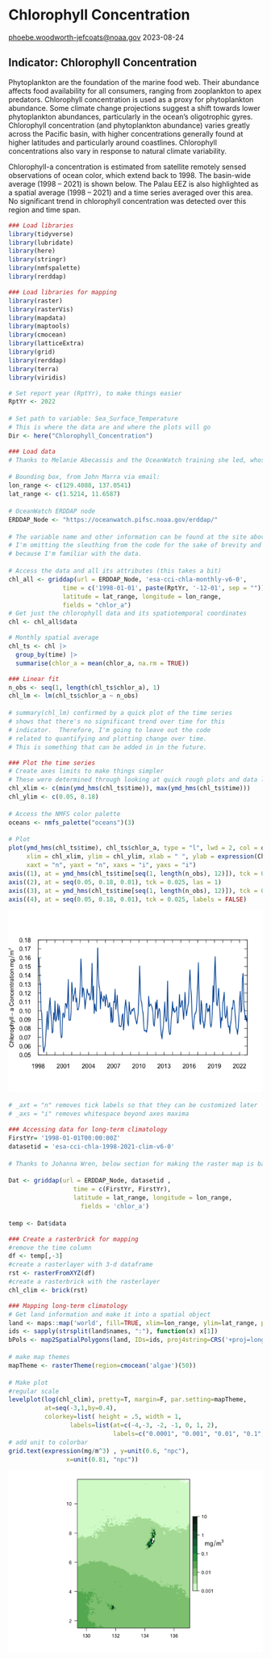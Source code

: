 Chlorophyll Concentration
================
<phoebe.woodworth-jefcoats@noaa.gov>
2023-08-24

## **Indicator: Chlorophyll Concentration**

Phytoplankton are the foundation of the marine food web. Their abundance
affects food availability for all consumers, ranging from zooplankton to
apex predators. Chlorophyll concentration is used as a proxy for
phytoplankton abundance. Some climate change projections suggest a shift
towards lower phytoplankton abundances, particularly in the ocean’s
oligotrophic gyres. Chlorophyll concentration (and phytoplankton
abundance) varies greatly across the Pacific basin, with higher
concentrations generally found at higher latitudes and particularly
around coastlines. Chlorophyll concentrations also vary in response to
natural climate variability.

Chlorophyll-a concentration is estimated from satellite remotely sensed
observations of ocean color, which extend back to 1998. The basin-wide
average (1998 – 2021) is shown below. The Palau EEZ is also highlighted
as a spatial average (1998 – 2021) and a time series averaged over this
area. No significant trend in chlorophyll concentration was detected
over this region and time span.

``` r
### Load libraries
library(tidyverse)
library(lubridate)
library(here)
library(stringr)
library(nmfspalette)
library(rerddap)
```

``` r
### Load libraries for mapping
library(raster)
library(rasterVis)
library(mapdata)
library(maptools)
library(cmocean)
library(latticeExtra)
library(grid)
library(rerddap)
library(terra)
library(viridis)
```

``` r
# Set report year (RptYr), to make things easier
RptYr <- 2022

# Set path to variable: Sea_Surface_Temperature
# This is where the data are and where the plots will go
Dir <- here("Chlorophyll_Concentration")
```

``` r
### Load data
# Thanks to Melanie Abecassis and the OceanWatch training she led, whose code I'm borrowing here

# Bounding box, from John Marra via email:
lon_range <- c(129.4088, 137.0541)
lat_range <- c(1.5214, 11.6587)

# OceanWatch ERDDAP node
ERDDAP_Node <- "https://oceanwatch.pifsc.noaa.gov/erddap/"

# The variable name and other information can be found at the site above.
# I'm omitting the sleuthing from the code for the sake of brevity and
# because I'm familiar with the data.

# Access the data and all its attributes (this takes a bit)
chl_all <- griddap(url = ERDDAP_Node, 'esa-cci-chla-monthly-v6-0', 
               time = c('1998-01-01', paste(RptYr, '-12-01', sep = "")),
               latitude = lat_range, longitude = lon_range,
               fields = "chlor_a")
# Get just the chlorophyll data and its spatiotemporal coordinates
chl <- chl_all$data
```

``` r
# Monthly spatial average
chl_ts <- chl |>
  group_by(time) |>
  summarise(chlor_a = mean(chlor_a, na.rm = TRUE))
```

``` r
### Linear fit
n_obs <- seq(1, length(chl_ts$chlor_a), 1)
chl_lm <- lm(chl_ts$chlor_a ~ n_obs)

# summary(chl_lm) confirmed by a quick plot of the time series
# shows that there's no significant trend over time for this
# indicator.  Therefore, I'm going to leave out the code 
# related to quantifying and plotting change over time.
# This is something that can be added in in the future.
```

``` r
### Plot the time series
# Create axes limits to make things simpler
# These were determined through looking at quick rough plots and data limits
chl_xlim <- c(min(ymd_hms(chl_ts$time)), max(ymd_hms(chl_ts$time)))
chl_ylim <- c(0.05, 0.18)

# Access the NMFS color palette
oceans <- nmfs_palette("oceans")(3)

# Plot
plot(ymd_hms(chl_ts$time), chl_ts$chlor_a, type = "l", lwd = 2, col = oceans[2], 
     xlim = chl_xlim, ylim = chl_ylim, xlab = " ", ylab = expression(Chlorophyll-a~Concentration~mg/m^3),
     xaxt = "n", yaxt = "n", xaxs = "i", yaxs = "i")
axis((1), at = ymd_hms(chl_ts$time[seq(1, length(n_obs), 12)]), tck = 0.025, labels = year(make_date(seq(1998, RptYr, 1))))
axis((2), at = seq(0.05, 0.18, 0.01), tck = 0.025, las = 1)
axis((3), at = ymd_hms(chl_ts$time[seq(1, length(n_obs), 12)]), tck = 0.025, labels = FALSE)
axis((4), at = seq(0.05, 0.18, 0.01), tck = 0.025, labels = FALSE)
```

![](01-Chlorophyll-Concentration_files/figure-gfm/unnamed-chunk-7-1.png)<!-- -->

``` r
# _axt = "n" removes tick labels so that they can be customized later 
# _axs = "i" removes whitespace beyond axes maxima
```

``` r
### Accessing data for long-term climatology
FirstYr= '1998-01-01T00:00:00Z'
datasetid = 'esa-cci-chla-1998-2021-clim-v6-0'

# Thanks to Johanna Wren, below section for making the raster map is based on her script

Dat <- griddap(url = ERDDAP_Node, datasetid ,  
                  time = c(FirstYr, FirstYr), 
                  latitude = lat_range, longitude = lon_range,
                    fields = 'chlor_a')

temp <- Dat$data
```

``` r
### Create a rasterbrick for mapping
#remove the time column
df <- temp[,-3]
#create a rasterlayer with 3-d dataframe
rst <- rasterFromXYZ(df)
#create a rasterbrick with the rasterlayer
chl_clim <- brick(rst)
```

``` r
### Mapping long-term climatology
# Get land information and make it into a spatial object
land <- maps::map('world', fill=TRUE, xlim=lon_range, ylim=lat_range, plot=FALSE)
ids <- sapply(strsplit(land$names, ":"), function(x) x[1])
bPols <- map2SpatialPolygons(land, IDs=ids, proj4string=CRS('+proj=longlat +datum=WGS84 +no_defs'))

# make map themes
mapTheme <- rasterTheme(region=cmocean('algae')(50))

# Make plot
#regular scale
levelplot(log(chl_clim), pretty=T, margin=F, par.setting=mapTheme, 
          at=seq(-3,1,by=0.4),
          colorkey=list( height = .5, width = 1,
                 labels=list(at=c(-4,-3, -2, -1, 0, 1, 2), 
                             labels=c("0.0001", "0.001", "0.01", "0.1", "1", "10", "100")) ) )
# add unit to colorbar
grid.text(expression(mg/m^3) , y=unit(0.6, "npc"), 
                x=unit(0.81, "npc"))    
```

![](01-Chlorophyll-Concentration_files/figure-gfm/unnamed-chunk-10-1.png)<!-- -->
